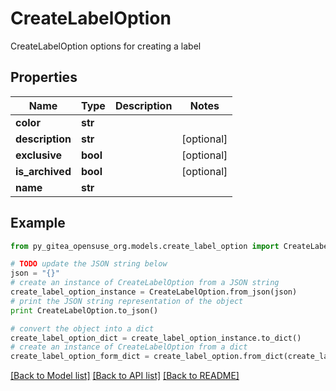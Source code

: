 # CreateLabelOption

CreateLabelOption options for creating a label

## Properties

Name | Type | Description | Notes
------------ | ------------- | ------------- | -------------
**color** | **str** |  | 
**description** | **str** |  | [optional] 
**exclusive** | **bool** |  | [optional] 
**is_archived** | **bool** |  | [optional] 
**name** | **str** |  | 

## Example

```python
from py_gitea_opensuse_org.models.create_label_option import CreateLabelOption

# TODO update the JSON string below
json = "{}"
# create an instance of CreateLabelOption from a JSON string
create_label_option_instance = CreateLabelOption.from_json(json)
# print the JSON string representation of the object
print CreateLabelOption.to_json()

# convert the object into a dict
create_label_option_dict = create_label_option_instance.to_dict()
# create an instance of CreateLabelOption from a dict
create_label_option_form_dict = create_label_option.from_dict(create_label_option_dict)
```
[[Back to Model list]](../README.md#documentation-for-models) [[Back to API list]](../README.md#documentation-for-api-endpoints) [[Back to README]](../README.md)



